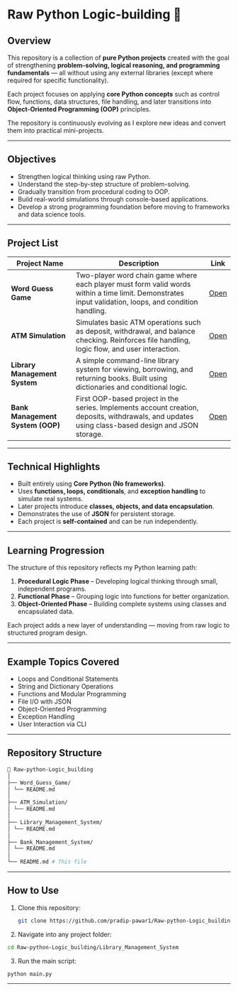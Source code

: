 # Raw Python Logic-building 🧠

## Overview
This repository is a collection of **pure Python projects** created with the goal of strengthening **problem-solving, logical reasoning, and programming fundamentals** — all without using any external libraries (except where required for specific functionality).

Each project focuses on applying **core Python concepts** such as control flow, functions, data structures, file handling, and later transitions into **Object-Oriented Programming (OOP)** principles.  

The repository is continuously evolving as I explore new ideas and convert them into practical mini-projects.

---

## Objectives
- Strengthen logical thinking using raw Python.  
- Understand the step-by-step structure of problem-solving.  
- Gradually transition from procedural coding to OOP.  
- Build real-world simulations through console-based applications.  
- Develop a strong programming foundation before moving to frameworks and data science tools.

---

## Project List

| Project Name | Description | Link |
|---------------|--------------|------|
| **Word Guess Game** | Two-player word chain game where each player must form valid words within a time limit. Demonstrates input validation, loops, and condition handling. | [Open](./Word_guess_game/README.md) |
| **ATM Simulation** | Simulates basic ATM operations such as deposit, withdrawal, and balance checking. Reinforces file handling, logic flow, and user interaction. | [Open](./ATM_Simulation/README.md) |
| **Library Management System** | A simple command-line library system for viewing, borrowing, and returning books. Built using dictionaries and conditional logic. | [Open](./Library_management/README.md) |
| **Bank Management System (OOP)** | First OOP-based project in the series. Implements account creation, deposits, withdrawals, and updates using class-based design and JSON storage. | [Open](./OPPs_projects/Bank_management/README.md) |

---

## Technical Highlights
- Built entirely using **Core Python (No frameworks)**.  
- Uses **functions, loops, conditionals**, and **exception handling** to simulate real systems.  
- Later projects introduce **classes, objects, and data encapsulation**.  
- Demonstrates the use of **JSON** for persistent storage.  
- Each project is **self-contained** and can be run independently.

---

## Learning Progression
The structure of this repository reflects my Python learning path:

1. **Procedural Logic Phase** – Developing logical thinking through small, independent programs.  
2. **Functional Phase** – Grouping logic into functions for better organization.  
3. **Object-Oriented Phase** – Building complete systems using classes and encapsulated data.  

Each project adds a new layer of understanding — moving from raw logic to structured program design.

---

## Example Topics Covered
- Loops and Conditional Statements  
- String and Dictionary Operations  
- Functions and Modular Programming  
- File I/O with JSON  
- Object-Oriented Programming  
- Exception Handling  
- User Interaction via CLI  

---

## Repository Structure
```bash
📁 Raw-python-Logic_building
│
├── Word_Guess_Game/
│ └── README.md
│
├── ATM_Simulation/
│ └── README.md
│
├── Library_Management_System/
│ └── README.md
│
├── Bank_Management_System/
│ └── README.md
│
└── README.md # This file
```
---

## How to Use
1. Clone this repository:
   ```bash
   git clone https://github.com/pradip-pawar1/Raw-python-Logic_building.git
   ```
2. Navigate into any project folder:
```bash
cd Raw-python-Logic_building/Library_Management_System
```

3. Run the main script:
```bash
python main.py
```
---

